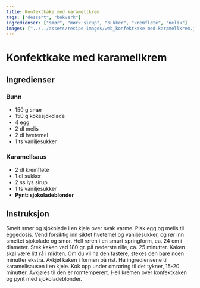 ```yaml
---
title: Konfektkake med karamellkrem
tags: ["dessert", "bakverk"]
ingredienser: ["smør", "mørk sirup", "sukker", "kremfløte", "nelik"]
images: ["../../assets/recipe-images/web_konfektkake-med-karamellkrem.jpg"]
---
```


# Konfektkake med karamellkrem

## Ingredienser

### Bunn

- 150 g smør
- 150 g kokesjokolade
- 4 egg
- 2 dl melis
- 2 dl hvetemel
- 1 ts vaniljesukker

### Karamellsaus

- 2 dl kremfløte
- 1 dl sukker
- 2 ss lys sirup
- 1 ts vaniljesukker
- **Pynt: sjokoladeblonder**

## Instruksjon

Smelt smør og sjokolade i en kjele over svak varme. Pisk egg og melis til eggedosis. Vend forsiktig inn siktet hvetemel og vaniljesukker, og rør inn smeltet sjokolade og smør. Hell røren i en smurt springform, ca. 24 cm i diameter. Stek kaken ved 180 gr. på nederste rille, ca. 25 minutter. Kaken skal være litt rå i midten. Om du vil ha den fastere, stekes den bare noen minutter ekstra. Avkjøl kaken i formen på rist. Ha ingrediensene til karamellsausen i en kjele. Kok opp under omrøring til det tykner, 15-20 minutter. Avkjøles til den er romtemperert. Hell kremen over konfektkaken og pynt med sjokoladeblonder.
